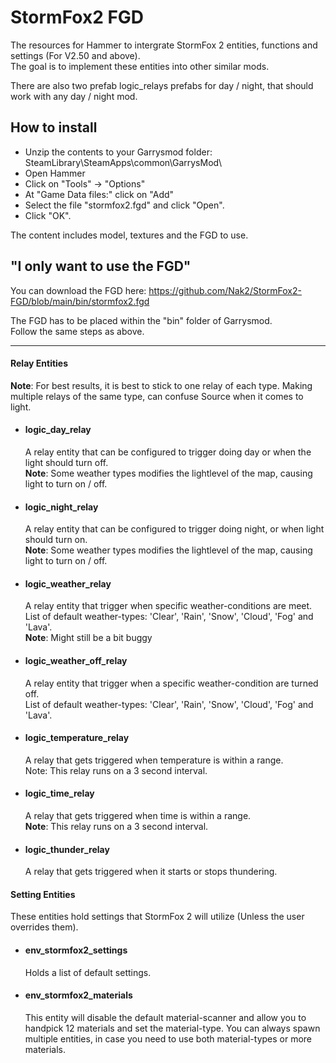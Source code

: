 # StormFox2 FGD

   The resources for Hammer to intergrate StormFox 2 entities, functions and settings (For V2.50 and above).  
   The goal is to implement these entities into other similar mods.  

   There are also two prefab logic_relays prefabs for day / night, that should work with any day / night mod.  

## How to install
- Unzip the contents to your Garrysmod folder: SteamLibrary\SteamApps\common\GarrysMod\
- Open Hammer
- Click on "Tools" -> "Options"
- At "Game Data files:" click on "Add"
- Select the file "stormfox2.fgd" and click "Open".
- Click "OK".
 
The content includes model, textures and the FGD to use.

## "I only want to use the FGD"
  You can download the FGD here: https://github.com/Nak2/StormFox2-FGD/blob/main/bin/stormfox2.fgd  

   The FGD has to be placed within the "bin" folder of Garrysmod.  
   Follow the same steps as above.

------------------------------------------------------------------

#### Relay Entities
<p><b>Note</b>: For best results, it is best to stick to one relay of each type. Making multiple relays of the same type, can confuse Source when it comes to light.</p>

- #### logic_day_relay

   A relay entity that can be configured to trigger doing day or when the light should turn off.  
   <b>Note</b>: Some weather types modifies the lightlevel of the map, causing light to turn on / off.   

- #### logic_night_relay
   A relay entity that can be configured to trigger doing night, or when light should turn on.  
   <b>Note</b>: Some weather types modifies the lightlevel of the map, causing light to turn on / off.  

- #### logic_weather_relay
   A relay entity that trigger when specific weather-conditions are meet.  
   List of default weather-types: 'Clear', 'Rain', 'Snow', 'Cloud', 'Fog' and 'Lava'.  
   <b>Note</b>: Might still be a bit buggy  

- #### logic_weather_off_relay
   A relay entity that trigger when a specific weather-condition are turned off.  
   List of default weather-types: 'Clear', 'Rain', 'Snow', 'Cloud', 'Fog' and 'Lava'.  

- #### logic_temperature_relay
   A relay that gets triggered when temperature is within a range.  
   Note</b>: This relay runs on a 3 second interval.  

- #### logic_time_relay
   A relay that gets triggered when time is within a range.  
   <b>Note</b>: This relay runs on a 3 second interval.  

- #### logic_thunder_relay
   A relay that gets triggered when it starts or stops thundering.  

#### Setting Entities
These entities hold settings that StormFox 2 will utilize (Unless the user overrides them).
- #### env_stormfox2_settings
   Holds a list of default settings.  

- #### env_stormfox2_materials
   This entity will disable the default material-scanner and allow you to handpick 12 materials and set the material-type. 
   You can always spawn multiple entities, in case you need to use both material-types or more materials.  
